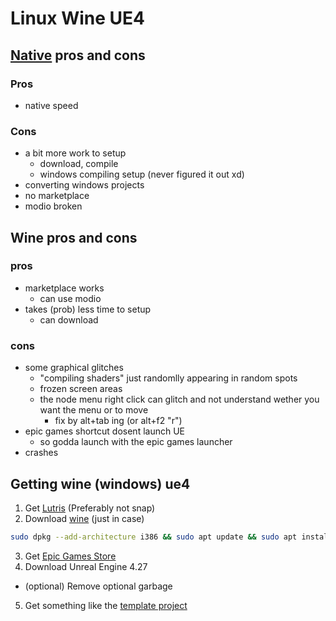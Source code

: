 # Linux Wine UE4

## [Native](https://docs.unrealengine.com/4.27/en-US/SharingAndReleasing/Linux/BeginnerLinuxDeveloper/SettingUpAnUnrealWorkflow/) pros and cons

### Pros

- native speed

### Cons

- a bit more work to setup
  - download, compile
  - windows compiling setup (never figured it out xd)
- converting windows projects
- no marketplace
- modio broken

## Wine pros and cons

### pros

- marketplace works
  - can use modio
- takes (prob) less time to setup
  - can download

### cons

- some graphical glitches
  - "compiling shaders" just randomlly appearing in random spots
  - frozen screen areas
  - the node menu right click can glitch and not understand wether you want the menu or to move
    - fix by alt+tab ing (or alt+f2 "r")
- epic games shortcut dosent launch UE
  - so godda launch with the epic games launcher
- crashes

## Getting wine (windows) ue4

1. Get [Lutris](https://lutris.net/downloads) (Preferably not snap)
2. Download [wine](https://github.com/lutris/docs/blob/master/WineDependencies.md) (just in case)

```sh
sudo dpkg --add-architecture i386 && sudo apt update && sudo apt install -y wine64 wine32 libasound2-plugins:i386 libsdl2-2.0-0:i386 libdbus-1-3:i386 libsqlite3-0:i386
```

3. Get [Epic Games Store](https://lutris.net/games/epic-games-store/)
4. Download Unreal Engine 4.27

- (optional) Remove optional garbage

5. Get something like the [template project](https://github.com/DRG-Modding/FSD-Template)
